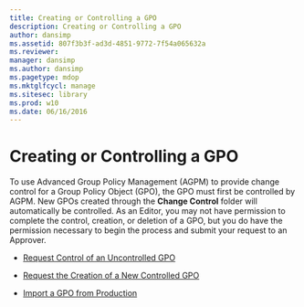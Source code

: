 ```yaml
---
title: Creating or Controlling a GPO
description: Creating or Controlling a GPO
author: dansimp
ms.assetid: 807f3b3f-ad3d-4851-9772-7f54a065632a
ms.reviewer: 
manager: dansimp
ms.author: dansimp
ms.pagetype: mdop
ms.mktglfcycl: manage
ms.sitesec: library
ms.prod: w10
ms.date: 06/16/2016
---
```



# Creating or Controlling a GPO


To use Advanced Group Policy Management (AGPM) to provide change control for a Group Policy Object (GPO), the GPO must first be controlled by AGPM. New GPOs created through the **Change Control** folder will automatically be controlled. As an Editor, you may not have permission to complete the control, creation, or deletion of a GPO, but you do have the permission necessary to begin the process and submit your request to an Approver.

-   [Request Control of an Uncontrolled GPO](request-control-of-an-uncontrolled-gpo-agpm40.md)

-   [Request the Creation of a New Controlled GPO](request-the-creation-of-a-new-controlled-gpo-agpm40.md)

-   [Import a GPO from Production](import-a-gpo-from-production-agpm40-ed.md)

 

 






